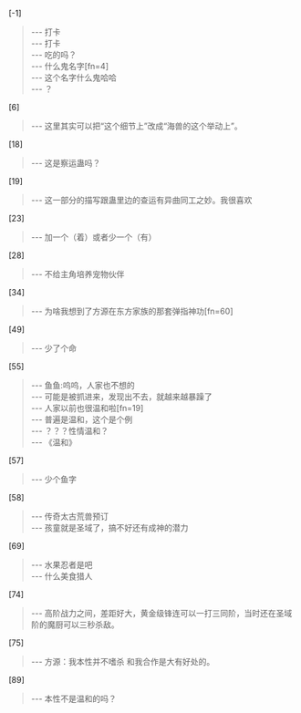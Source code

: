 
[-1] 
>--- 打卡<br>
>--- 打卡<br>
>--- 吃的吗？<br>
>--- 什么鬼名字[fn=4]<br>
>--- 这个名字什么鬼哈哈<br>
>--- ？<br>

[6] 
>--- 这里其实可以把“这个细节上”改成“海兽的这个举动上”。<br>

[18] 
>--- 这是察运蛊吗？<br>

[19] 
>--- 这一部分的描写跟蛊里边的查运有异曲同工之妙。我很喜欢<br>

[23] 
>--- 加一个（着）或者少一个（有）<br>

[28] 
>--- 不给主角培养宠物伙伴<br>

[34] 
>--- 为啥我想到了方源在东方家族的那套弹指神功[fn=60]<br>

[49] 
>--- 少了个命<br>

[55] 
>--- 鱼鱼:呜呜，人家也不想的<br>
>--- 可能是被抓进来，发现出不去，就越来越暴躁了<br>
>--- 人家以前也很温和啦[fn=19]<br>
>--- 普遍是温和，这个是个例<br>
>--- ？？？性情温和？<br>
>--- 《温和》<br>

[57] 
>--- 少个鱼字<br>

[58] 
>--- 传奇太古荒兽预订<br>
>--- 孩童就是圣域了，搞不好还有成神的潜力<br>

[69] 
>--- 水果忍者是吧<br>
>--- 什么美食猎人<br>

[74] 
>--- 高阶战力之间，差距好大，黄金级锋连可以一打三同阶，当时还在圣域阶的魔厨可以三秒杀敌。<br>

[75] 
>--- 方源：我本性并不嗜杀 和我合作是大有好处的。<br>

[89] 
>--- 本性不是温和的吗？<br>

